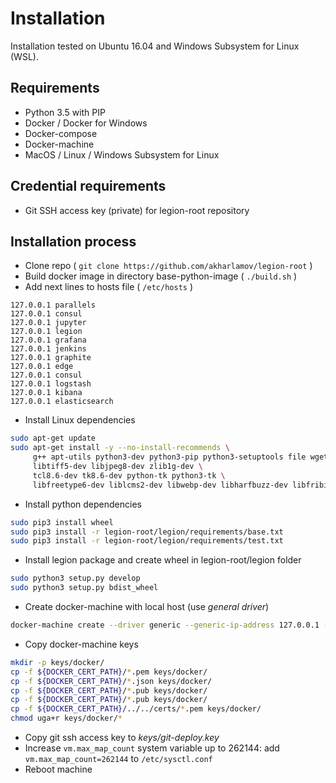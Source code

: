 # Installation
Installation tested on Ubuntu 16.04 and Windows Subsystem for Linux (WSL).

## Requirements
* Python 3.5 with PIP
* Docker / Docker for Windows
* Docker-compose
* Docker-machine
* MacOS / Linux / Windows Subsystem for Linux

## Credential requirements
* Git SSH access key (private) for legion-root repository

## Installation process
* Clone repo ( `git clone https://github.com/akharlamov/legion-root` )
* Build docker image in directory base-python-image ( `./build.sh` )
* Add next lines to hosts file ( `/etc/hosts` )
```text
127.0.0.1 parallels
127.0.0.1 consul
127.0.0.1 jupyter
127.0.0.1 legion
127.0.0.1 grafana
127.0.0.1 jenkins
127.0.0.1 graphite
127.0.0.1 edge
127.0.0.1 consul
127.0.0.1 logstash
127.0.0.1 kibana
127.0.0.1 elasticsearch
```
* Install Linux dependencies
```bash
sudo apt-get update
sudo apt-get install -y --no-install-recommends \
     g++ apt-utils python3-dev python3-pip python3-setuptools file wget git \
     libtiff5-dev libjpeg8-dev zlib1g-dev \
     tcl8.6-dev tk8.6-dev python-tk python3-tk \
     libfreetype6-dev liblcms2-dev libwebp-dev libharfbuzz-dev libfribidi-dev     
```
* Install python dependencies
```bash
sudo pip3 install wheel
sudo pip3 install -r legion-root/legion/requirements/base.txt
sudo pip3 install -r legion-root/legion/requirements/test.txt
```
* Install legion package and create wheel in legion-root/legion folder
```bash
sudo python3 setup.py develop
sudo python3 setup.py bdist_wheel
```
* Create docker-machine with local host (use *general driver*)
```bash
docker-machine create --driver generic --generic-ip-address 127.0.0.1 --generic-ssh-key ~/.ssh/id_rsa --generic-ssh-user user default
```
* Copy docker-machine keys
```bash
mkdir -p keys/docker/
cp -f ${DOCKER_CERT_PATH}/*.pem keys/docker/
cp -f ${DOCKER_CERT_PATH}/*.json keys/docker/
cp -f ${DOCKER_CERT_PATH}/*.pub keys/docker/
cp -f ${DOCKER_CERT_PATH}/*.pub keys/docker/
cp -f ${DOCKER_CERT_PATH}/../../certs/*.pem keys/docker/
chmod uga+r keys/docker/*
```
* Copy git ssh access key to *keys/git-deploy.key*
* Increase `vm.max_map_count` system variable up to 262144: add `vm.max_map_count=262144` to `/etc/sysctl.conf`
* Reboot machine